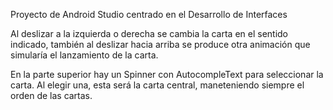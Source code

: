 Proyecto de Android Studio centrado en el Desarrollo de Interfaces

Al deslizar a la izquierda o derecha se cambia la carta en el sentido indicado, también al deslizar hacia arriba se produce otra animación que simularía el lanzamiento de la carta.

En la parte superior hay un Spinner con AutocompleText para seleccionar la carta. Al elegir una, esta será la carta central, maneteniendo siempre el orden de las cartas.
